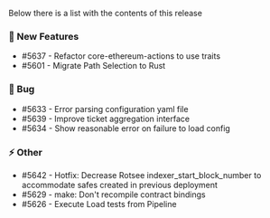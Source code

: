 Below there is a list with the contents of this release

### 🚀 New Features

- #5637 - Refactor core-ethereum-actions to use traits
- #5601 - Migrate Path Selection to Rust

### 🐛 Bug

- #5633 - Error parsing configuration yaml file
- #5639 - Improve ticket aggregation interface
- #5634 - Show reasonable error on failure to load config

### ⚡ Other

- #5642 - Hotfix: Decrease Rotsee indexer_start_block_number to accommodate safes created in previous deployment
- #5629 - make: Don't recompile contract bindings
- #5626 - Execute Load tests from Pipeline
